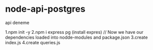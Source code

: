 # node-api-postgres
api deneme 

1.npm init -y
2.npm i express pg (install expres)
// Now we have our dependencies loaded into nodde-modules and package.json
3.create index.js 
4.create queries.js
